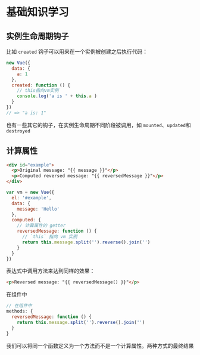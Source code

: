 # 基础知识学习

## 实例生命周期钩子

比如 `created` 钩子可以用来在一个实例被创建之后执行代码：

```js
new Vue({
  data: {
    a: 1
  },
  created: function () {
    // this指向vm实例
    console.log('a is ' + this.a )
  }
})
// => "a is: 1"
```
也有一些其它的钩子，在实例生命周期不同阶段被调用，如 `mounted`、`updated`和`destroyed`

## 计算属性

```HTML
<div id="example">
  <p>Original message: "{{ message }}"</p>
  <p>Computed reversed message: "{{ reversedMessage }}"</p>
</div>
```

```js
var vm = new Vue({
  el: '#example',
  data: {
    message: 'Hello'
  },
  computed: {
    // 计算属性的 getter
    reversedMessage: function () {
      // `this` 指向 vm 实例
      return this.message.split('').reverse().join('')
    }
  }
})
```

表达式中调用方法来达到同样的效果：

```HTML
<p>Reversed message: "{{ reversedMessage() }}"</p>
```

在组件中
```js
// 在组件中
methods: {
  reversedMessage: function () {
    return this.message.split('').reverse().join('')
  }
}
```

我们可以将同一个函数定义为一个方法而不是一个计算属性。两种方式的最终结果